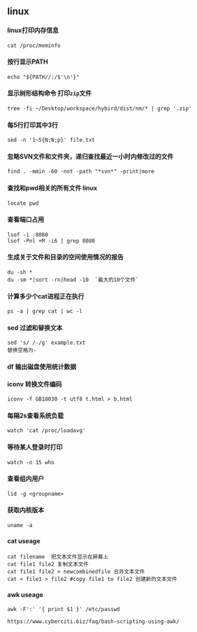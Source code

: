 ## linux

#### linux打印内存信息
```
cat /proc/meminfo
```

#### 按行显示PATH
```
echo "${PATH//:/$'\n'}"
```

#### 显示树形结构命令 打印`zip`文件
```
tree -fi ~/Desktop/workspace/hybird/dist/nm/* | grep '.zip'
```

#### 每5行打印其中3行
```
sed -n '1~5{N;N;p}' file.txt
```

#### 忽略SVN文件和文件夹，递归查找最近一小时内修改过的文件
```
find . -mmin -60 -not -path "*svn*" -print|more
```

#### 查找和pwd相关的所有文件 linux
```
locate pwd
```

#### 查看端口占用
```
lsof -i :8080
lsof -Pnl +M -i6 | grep 8080
```

#### 生成关于文件和目录的空间使用情况的报告
```
du -sh *
du -sm *|sort -rn|head -10  `最大的10个文件`
```
#### 计算多少个cat进程正在执行
```
ps -a | grep cat | wc -l
```

#### sed 过滤和替换文本
```
sed 's/ /-/g' example.txt
替换空格为-
```

#### df 输出磁盘使用统计数据

#### iconv 转换文件编码
```
iconv -f GB18030 -t utf8 t.html > b.html
```

#### 每隔2s查看系统负载
```
watch 'cat /proc/loadavg'
```




#### 等待某人登录时打印
```
watch -n 15 who
```

#### 查看组内用户
```
lid -g <groupname>
```

#### 获取内核版本
```
uname -a
```

#### cat useage
```
cat filename  把文本文件显示在屏幕上
cat file1 file2 复制文本文件
cat file1 file2 > newcombinedfile 合并文本文件
cat < file1 > file2 #copy file1 to file2 创建新的文本文件
```

#### awk useage
```
awk -F':' '{ print $1 }' /etc/passwd

https://www.cyberciti.biz/faq/bash-scripting-using-awk/
```




